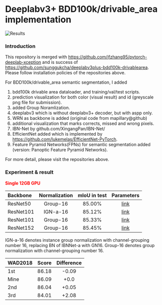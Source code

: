 # Deeplabv3+ BDD100k/drivable_area implementation

![Results](./images/result.png)

### Introduction

This repository is merged with https://github.com/jfzhang95/pytorch-deeplab-xception and is success of https://github.com/sunggukcha/deeplabv3plus-bdd100k-drivablearea. Please follow installation policies of the repositories above. 

For BDD100k/drivable_area semantic segmentation, I added 

1. bdd100k drivable area dataloader, and training/val/test scripts.
2. prediction visualization for both color (visual result) and id (greyscale png file for submission).
3. added Group Noramlization.
4. deeplabv3 which is without deeplabv3+ decoder, but with aspp only. 
5. WRN as backbone is added (original code from mapillary@github)
6. additional visualization that marks corrects, missed and wrong pixels.
7. IBN-Net by github.com/XingangPan/IBN-Net/
8. EfficientNet added which is implemented by https://github.com/lukemelas/EfficientNet-PyTorch.
9. Feature Pyramid Networks(FPNs) for semantic segmentation added (version: Panoptic Feature Pyramid Networks).


For more detail, please visit the repositories above.

### Experiment & result
  
 <span style="color:red">**Single 12GB GPU**</span>

| Backbone  | Normalization  |mIoU in test | Parameters |
| :-------- | :------------: |:-----------:|:-----------:|
| ResNet50  | Group-16       | 85.00%      | [link](https://www.dropbox.com/s/5kdi0u8pf3ur9jd/resnet50.pth.tar?dl=0) |
| ResNet101 | IGN-a-16       | 85.12%      | [link](https://www.dropbox.com/s/dw9hmcumrothvi9/ign101.pth.tar?dl=0) |
| ResNet101 | Group-16       | 85.33%      | [link](https://www.dropbox.com/s/hzaxajxd17xep1b/resnet101.pth.tar?dl=0) |
| ResNet152 | Group-16       | 85.45%      | [link](https://www.dropbox.com/s/himdmv7kso2usfj/resnet152.pth.tar?dl=0) |

IGN-a-16 denotes instance group normalization with channel-grouping number 16, replacing BN of IBNNet-a with GN16.
Group-16 denotes group normalization with channel-grouping number 16.

| WAD2018   | Score          | Difference   |
| :-------- | :------------: |:-----------: | 
| 1st       | 86.18          | -0.09 |
| Mine      | 86.09          | +0.0  |
| 2nd       | 86.04          | +0.05 |
| 3rd       | 84.01          | +2.08 |

